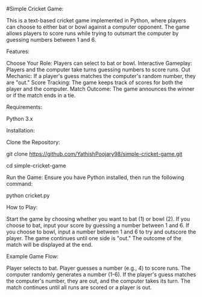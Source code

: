 #Simple Cricket Game:

This is a text-based cricket game implemented in Python, where players can choose to either bat or bowl against a computer opponent. The game allows players to score runs while trying to outsmart the computer by guessing numbers between 1 and 6.

Features:

Choose Your Role: Players can select to bat or bowl.
Interactive Gameplay: Players and the computer take turns guessing numbers to score runs.
Out Mechanic: If a player's guess matches the computer's random number, they are "out."
Score Tracking: The game keeps track of scores for both the player and the computer.
Match Outcome: The game announces the winner or if the match ends in a tie.

Requirements:

Python 3.x

Installation:

Clone the Repository:

git clone https://github.com/YathishPoojary98/simple-cricket-game.git

cd simple-cricket-game

Run the Game: Ensure you have Python installed, then run the following command:

python cricket.py

How to Play:

Start the game by choosing whether you want to bat (1) or bowl (2).
If you choose to bat, input your score by guessing a number between 1 and 6.
If you choose to bowl, input a number between 1 and 6 to try and outscore the player.
The game continues until one side is "out." The outcome of the match will be displayed at the end.

Example Game Flow:

Player selects to bat.
Player guesses a number (e.g., 4) to score runs.
The computer randomly generates a number (1-6).
If the player's guess matches the computer's number, they are out, and the computer takes its turn.
The match continues until all runs are scored or a player is out.

